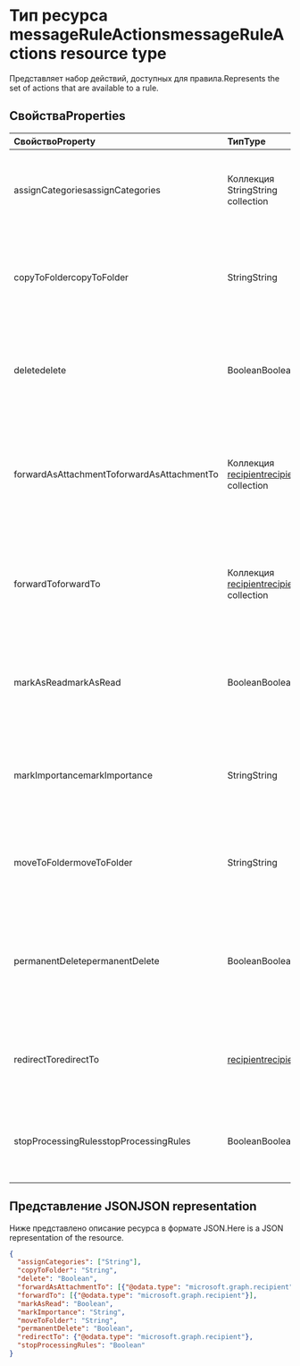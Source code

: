 # <a name="messageruleactions-resource-type"></a><span data-ttu-id="fdc76-101">Тип ресурса messageRuleActions</span><span class="sxs-lookup"><span data-stu-id="fdc76-101">messageRuleActions resource type</span></span>


<span data-ttu-id="fdc76-102">Представляет набор действий, доступных для правила.</span><span class="sxs-lookup"><span data-stu-id="fdc76-102">Represents the set of actions that are available to a rule.</span></span>

## <a name="properties"></a><span data-ttu-id="fdc76-103">Свойства</span><span class="sxs-lookup"><span data-stu-id="fdc76-103">Properties</span></span>
| <span data-ttu-id="fdc76-104">Свойство</span><span class="sxs-lookup"><span data-stu-id="fdc76-104">Property</span></span>     | <span data-ttu-id="fdc76-105">Тип</span><span class="sxs-lookup"><span data-stu-id="fdc76-105">Type</span></span>   |<span data-ttu-id="fdc76-106">Описание</span><span class="sxs-lookup"><span data-stu-id="fdc76-106">Description</span></span>|
|:---------------|:--------|:----------|
| <span data-ttu-id="fdc76-107">assignCategories</span><span class="sxs-lookup"><span data-stu-id="fdc76-107">assignCategories</span></span> | <span data-ttu-id="fdc76-108">Коллекция String</span><span class="sxs-lookup"><span data-stu-id="fdc76-108">String collection</span></span> | <span data-ttu-id="fdc76-109">Список категорий, которые необходимо назначить сообщению.</span><span class="sxs-lookup"><span data-stu-id="fdc76-109">A list of categories to be assigned to a message.</span></span> |
| <span data-ttu-id="fdc76-110">copyToFolder</span><span class="sxs-lookup"><span data-stu-id="fdc76-110">copyToFolder</span></span> | <span data-ttu-id="fdc76-111">String</span><span class="sxs-lookup"><span data-stu-id="fdc76-111">String</span></span> | <span data-ttu-id="fdc76-112">Идентификатор папки, в которую необходимо скопировать сообщение.</span><span class="sxs-lookup"><span data-stu-id="fdc76-112">The ID of a folder that a message is to be copied to.</span></span> |
| <span data-ttu-id="fdc76-113">delete</span><span class="sxs-lookup"><span data-stu-id="fdc76-113">delete</span></span> | <span data-ttu-id="fdc76-114">Boolean</span><span class="sxs-lookup"><span data-stu-id="fdc76-114">Boolean</span></span> | <span data-ttu-id="fdc76-115">Указывает, нужно ли перемещать сообщение в папку "Удаленные".</span><span class="sxs-lookup"><span data-stu-id="fdc76-115">Indicates whether a message should be moved to the Deleted Items folder.</span></span> |
| <span data-ttu-id="fdc76-116">forwardAsAttachmentTo</span><span class="sxs-lookup"><span data-stu-id="fdc76-116">forwardAsAttachmentTo</span></span> | <span data-ttu-id="fdc76-117">Коллекция [recipient](recipient.md)</span><span class="sxs-lookup"><span data-stu-id="fdc76-117">[recipient](recipient.md) collection</span></span> | <span data-ttu-id="fdc76-118">Электронные адреса получателей, которым необходимо переслать сообщение как вложение.</span><span class="sxs-lookup"><span data-stu-id="fdc76-118">The email addresses of the recipients to which a message should be forwarded as an attachment.</span></span> |
| <span data-ttu-id="fdc76-119">forwardTo</span><span class="sxs-lookup"><span data-stu-id="fdc76-119">forwardTo</span></span> | <span data-ttu-id="fdc76-120">Коллекция [recipient](recipient.md)</span><span class="sxs-lookup"><span data-stu-id="fdc76-120">[recipient](recipient.md) collection</span></span> | <span data-ttu-id="fdc76-121">Электронные адреса получателей, которым необходимо переслать сообщение.</span><span class="sxs-lookup"><span data-stu-id="fdc76-121">The email addresses of the recipients to which a message should be forwarded.</span></span> |
| <span data-ttu-id="fdc76-122">markAsRead</span><span class="sxs-lookup"><span data-stu-id="fdc76-122">markAsRead</span></span> | <span data-ttu-id="fdc76-123">Boolean</span><span class="sxs-lookup"><span data-stu-id="fdc76-123">Boolean</span></span> | <span data-ttu-id="fdc76-124">Указывает, необходимо ли отмечать сообщение как прочтенное.</span><span class="sxs-lookup"><span data-stu-id="fdc76-124">Indicates whether a message should be marked as read.</span></span> |
| <span data-ttu-id="fdc76-125">markImportance</span><span class="sxs-lookup"><span data-stu-id="fdc76-125">markImportance</span></span> | <span data-ttu-id="fdc76-126">String</span><span class="sxs-lookup"><span data-stu-id="fdc76-126">String</span></span> | <span data-ttu-id="fdc76-127">Задает важность сообщения. Допустимые значения: `low`, `normal`, `high`.</span><span class="sxs-lookup"><span data-stu-id="fdc76-127">Sets the importance of the message, which can be: `low`, `normal`, `high`.</span></span> |
| <span data-ttu-id="fdc76-128">moveToFolder</span><span class="sxs-lookup"><span data-stu-id="fdc76-128">moveToFolder</span></span> |  <span data-ttu-id="fdc76-129">String</span><span class="sxs-lookup"><span data-stu-id="fdc76-129">String</span></span>| <span data-ttu-id="fdc76-130">Идентификатор папки, в которую сообщение будет перемещено.</span><span class="sxs-lookup"><span data-stu-id="fdc76-130">The ID of the folder that a message will be moved to.</span></span> |
| <span data-ttu-id="fdc76-131">permanentDelete</span><span class="sxs-lookup"><span data-stu-id="fdc76-131">permanentDelete</span></span> | <span data-ttu-id="fdc76-132">Boolean</span><span class="sxs-lookup"><span data-stu-id="fdc76-132">Boolean</span></span> | <span data-ttu-id="fdc76-133">Указывает, нужно ли окончательно удалять сообщение без сохранения в папке "Удаленные".</span><span class="sxs-lookup"><span data-stu-id="fdc76-133">Indicates whether a message should be permanently deleted and not saved to the Deleted Items folder.</span></span> |
| <span data-ttu-id="fdc76-134">redirectTo</span><span class="sxs-lookup"><span data-stu-id="fdc76-134">redirectTo</span></span> | [<span data-ttu-id="fdc76-135">recipient</span><span class="sxs-lookup"><span data-stu-id="fdc76-135">recipient</span></span>](recipient.md) | <span data-ttu-id="fdc76-136">Электронный адрес, на который должно быть перенаправлено сообщение.</span><span class="sxs-lookup"><span data-stu-id="fdc76-136">The email address to which a message should be redirected.</span></span> |
| <span data-ttu-id="fdc76-137">stopProcessingRules</span><span class="sxs-lookup"><span data-stu-id="fdc76-137">stopProcessingRules</span></span> | <span data-ttu-id="fdc76-138">Boolean</span><span class="sxs-lookup"><span data-stu-id="fdc76-138">Boolean</span></span> | <span data-ttu-id="fdc76-139">Указывает, должны ли обрабатываться последующие правила.</span><span class="sxs-lookup"><span data-stu-id="fdc76-139">Indicates whether subsequent rules should be evaluated.</span></span> |


## <a name="json-representation"></a><span data-ttu-id="fdc76-140">Представление JSON</span><span class="sxs-lookup"><span data-stu-id="fdc76-140">JSON representation</span></span>
<span data-ttu-id="fdc76-141">Ниже представлено описание ресурса в формате JSON.</span><span class="sxs-lookup"><span data-stu-id="fdc76-141">Here is a JSON representation of the resource.</span></span>

<!-- {
  "blockType": "resource",
  "optionalProperties": [
   ],
  "@odata.type": "microsoft.graph.messageRuleActions"
}-->

```json
{
  "assignCategories": ["String"],
  "copyToFolder": "String",
  "delete": "Boolean",
  "forwardAsAttachmentTo": [{"@odata.type": "microsoft.graph.recipient"}],
  "forwardTo": [{"@odata.type": "microsoft.graph.recipient"}],
  "markAsRead": "Boolean",
  "markImportance": "String",
  "moveToFolder": "String",
  "permanentDelete": "Boolean",
  "redirectTo": {"@odata.type": "microsoft.graph.recipient"},
  "stopProcessingRules": "Boolean"
}

```

<!-- uuid: 8fcb5dbc-d5aa-4681-8e31-b001d5168d79
2015-10-25 14:57:30 UTC -->
<!-- {
  "type": "#page.annotation",
  "description": "messageRuleActions resource",
  "keywords": "",
  "section": "documentation",
  "tocPath": ""
}-->